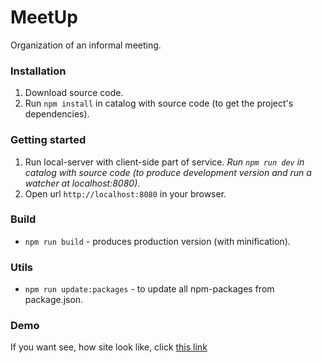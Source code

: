 # MeetUp

Organization of an informal meeting.


### Installation

1. Download source code.
2. Run `npm install` in catalog with source code (to get the project's dependencies).


### Getting started

1. Run local-server with client-side part of service.
*Run `npm run dev` in catalog with source code (to produce development version and run a watcher at localhost:8080)*.
2. Open url `http://localhost:8080` in your browser.


### Build

- `npm run build` - produces production version (with minification).


### Utils

- `npm run update:packages` - to update all npm-packages from package.json.

### Demo

If you want see, how site look like, click [this link](https://kanastasiya.github.io/MeetUp/)
